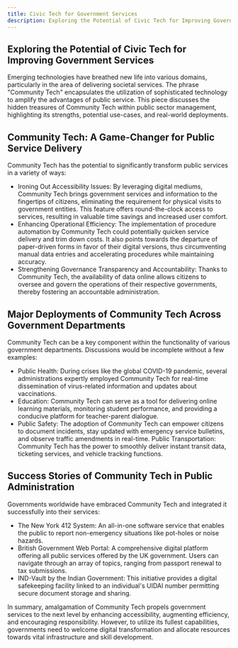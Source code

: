 ```yaml
---
title: Civic Tech for Government Services
description: Exploring the Potential of Civic Tech for Improving Government Services
---
```


## Exploring the Potential of Civic Tech for Improving Government Services

Emerging technologies have breathed new life into various domains, particularly in the area of delivering societal services. The phrase "Community Tech" encapsulates the utilization of sophisticated technology to amplify the advantages of public service. This piece discusses the hidden treasures of Community Tech within public sector management, highlighting its strengths, potential use-cases, and real-world deployments.

## Community Tech: A Game-Changer for Public Service Delivery
Community Tech has the potential to significantly transform public services in a variety of ways:

- Ironing Out Accessibility Issues: By leveraging digital mediums, Community Tech brings government services and information to the fingertips of citizens, eliminating the requirement for physical visits to government entities. This feature offers round-the-clock access to services, resulting in valuable time savings and increased user comfort.
- Enhancing Operational Efficiency: The implementation of procedure automation by Community Tech could potentially quicken service delivery and trim down costs. It also points towards the departure of paper-driven forms in favor of their digital versions, thus circumventing manual data entries and accelerating procedures while maintaining accuracy.
- Strengthening Governance Transparency and Accountability: Thanks to Community Tech, the availability of data online allows citizens to oversee and govern the operations of their respective governments, thereby fostering an accountable administration.

## Major Deployments of Community Tech Across Government Departments
Community Tech can be a key component within the functionality of various government departments. Discussions would be incomplete without a few examples:
- Public Health: During crises like the global COVID-19 pandemic, several administrations expertly employed Community Tech for real-time dissemination of virus-related information and updates about vaccinations.
- Education: Community Tech can serve as a tool for delivering online learning materials, monitoring student performance, and providing a conducive platform for teacher-parent dialogue.
- Public Safety: The adoption of Community Tech can empower citizens to document incidents, stay updated with emergency service bulletins, and observe traffic amendments in real-time.
Public Transportation: Community Tech has the power to smoothly deliver instant transit data, ticketing services, and vehicle tracking functions.

## Success Stories of Community Tech in Public Administration
Governments worldwide have embraced Community Tech and integrated it successfully into their services:
- The New York 412 System: An all-in-one software service that enables the public to report non-emergency situations like pot-holes or noise hazards.
- British Government Web Portal: A comprehensive digital platform offering all public services offered by the UK government. Users can navigate through an array of topics, ranging from passport renewal to tax submissions.
- IND-Vault by the Indian Government: This initiative provides a digital safekeeping facility linked to an individual's UIDAI number permitting secure document storage and sharing.

In summary, amalgamation of Community Tech propels government services to the next level by enhancing accessibility, augmenting efficiency, and encouraging responsibility. However, to utilize its fullest capabilities, governments need to welcome digital transformation and allocate resources towards vital infrastructure and skill development.
